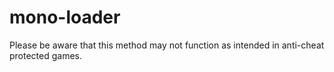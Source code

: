 # mono-loader

Please be aware that this method may not function as intended in anti-cheat protected games.